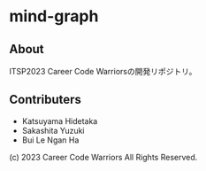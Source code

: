 # mind-graph

## About

ITSP2023
Career Code Warriorsの開発リポジトリ。

## Contributers

- Katsuyama Hidetaka
- Sakashita Yuzuki
- Bui Le Ngan Ha

(c) 2023 Career Code Warriors All Rights Reserved.
